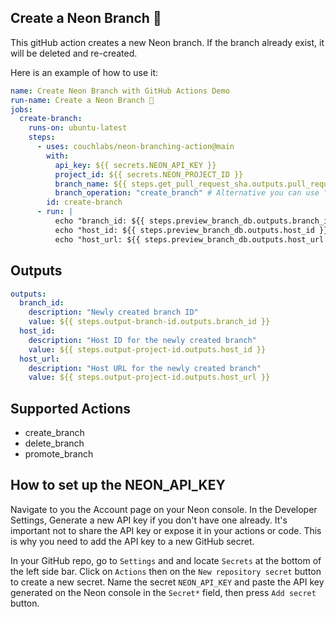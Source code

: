 ## Create a Neon Branch 🚀
This gitHub action creates a new Neon branch.
If the branch already exist, it will be deleted and re-created.

Here is an example of how to use it:

```yml
name: Create Neon Branch with GitHub Actions Demo
run-name: Create a Neon Branch 🚀
jobs:
  create-branch:
    runs-on: ubuntu-latest
    steps:
      - uses: couchlabs/neon-branching-action@main
        with:
          api_key: ${{ secrets.NEON_API_KEY }}
          project_id: ${{ secrets.NEON_PROJECT_ID }}
          branch_name: ${{ steps.get_pull_request_sha.outputs.pull_request_sha }}
          branch_operation: "create_branch" # Alternative you can use "delete_branch" or "promote_branch"
        id: create-branch
      - run: |
          echo "branch_id: ${{ steps.preview_branch_db.outputs.branch_id }}"
          echo "host_id: ${{ steps.preview_branch_db.outputs.host_id }}"
          echo "host_url: ${{ steps.preview_branch_db.outputs.host_url }}"
```

## Outputs
```yml
outputs:
  branch_id:
    description: "Newly created branch ID"
    value: ${{ steps.output-branch-id.outputs.branch_id }}
  host_id:
    description: "Host ID for the newly created branch"
    value: ${{ steps.output-project-id.outputs.host_id }}
  host_url:
    description: "Host URL for the newly created branch"
    value: ${{ steps.output-project-id.outputs.host_url }}
```

## Supported Actions
- create_branch
- delete_branch
- promote_branch


## How to set up the NEON_API_KEY
Navigate to you the Account page on your Neon console. In the Developer Settings, Generate a new API key if you don't have one already. 
It's important not to share the API key or expose it in your actions or code. This is why you need to add the API key to a new GitHub secret.  

In your GitHub repo, go to `Settings` and and locate `Secrets` at the bottom of the left side bar. Click on `Actions` then on the `New repository secret` button to create a new  secret.
Name the secret `NEON_API_KEY` and paste the API key generated on the Neon console in the `Secret*` field, then press `Add secret` button.
